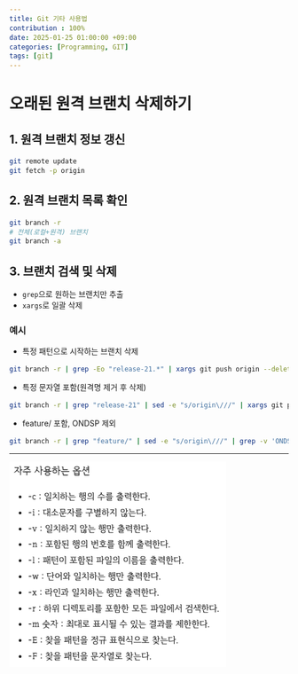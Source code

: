 ```yaml
---
title: Git 기타 사용법
contribution : 100%
date: 2025-01-25 01:00:00 +09:00
categories: [Programming, GIT]
tags: [git]
---
```


# 오래된 원격 브랜치 삭제하기

## 1. 원격 브랜치 정보 갱신

```bash
git remote update
git fetch -p origin
```

## 2. 원격 브랜치 목록 확인

```bash
git branch -r
# 전체(로컬+원격) 브랜치
git branch -a
```

## 3. 브랜치 검색 및 삭제

- `grep`으로 원하는 브랜치만 추출
- `xargs`로 일괄 삭제

### 예시

- 특정 패턴으로 시작하는 브랜치 삭제

```bash
git branch -r | grep -Eo "release-21.*" | xargs git push origin --delete
```

- 특정 문자열 포함(원격명 제거 후 삭제)

```bash
git branch -r | grep "release-21" | sed -e "s/origin\///" | xargs git push origin --delete
```

- feature/ 포함, ONDSP 제외

```bash
git branch -r | grep "feature/" | sed -e "s/origin\///" | grep -v 'ONDSP' | xargs git push origin --delete
```

---

![원격 브랜치 관리 예시](/assets/img/2025-01-25/2025-01-25-GIT_ETC.png)